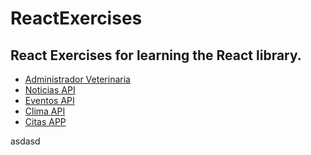 # ReactExercises 
## React Exercises for learning the React library. 
* [Administrador Veterinaria](https://administradorveterinaria.netlify.com/)
* [Noticias API](https://noticiasapi.netlify.com/)
* [Eventos API](https://eventosapi.netlify.com/)
* [Clima API](https://climaapi.netlify.com/)
* [Citas APP](https://citasapp.netlify.com/)

<html>
  asdasd
</html>




